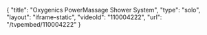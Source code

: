 {
    "title": "Oxygenics PowerMassage Shower System",
    "type": "solo",
    "layout": "iframe-static",
    "videoId": "110004222",
    "url": "\/tvpembed\/110004222"
}